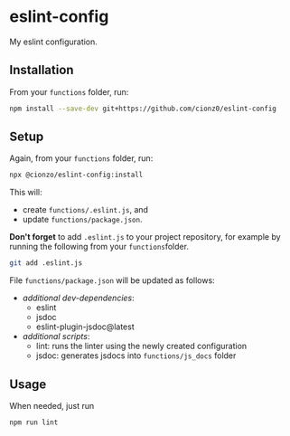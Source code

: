 # eslint-config

My eslint configuration.

## Installation
From your `functions` folder, run:
```bash
npm install --save-dev git+https://github.com/cionz0/eslint-config
```

## Setup
Again, from your `functions` folder, run:
```bash
npx @cionzo/eslint-config:install
```

This will: 
- create `functions/.eslint.js`, and 
- update `functions/package.json`.

**Don't forget** to add `.eslint.js` to your project repository, for example by running the following from your `functions`folder. 
```bash
git add .eslint.js
```

File `functions/package.json` will be updated as follows:
- _additional dev-dependencies_:
  - eslint
  - jsdoc 
  - eslint-plugin-jsdoc@latest
- _additional scripts_:
  - lint: runs the linter using the newly created configuration
  - jsdoc: generates jsdocs into `functions/js_docs` folder
  
## Usage

When needed, just run
```bash
npm run lint
```
